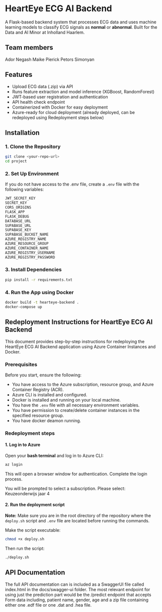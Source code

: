 # HeartEye ECG AI Backend
A Flask-based backend system that processes ECG data and uses machine learning models to classify ECG signals as **normal** or **abnormal**. Built for the Data and AI Minor at Inholland Haarlem.

## Team members
Ador Negash
Maike Pierick
Petors Simonyan

## Features
- Upload ECG data (.zip) via API
- Runs feature extraction and model inference (XGBoost, RandomForest)
- JWT-based user registration and authentication
- API health check endpoint
- Containerized with Docker for easy deployment
- Azure-ready for cloud deployment (already deployed, can be redeployed using Redeployment steps below)

## Installation
### 1. Clone the Repository
```bash
git clone <your-repo-url>
cd project
```

### 2. Set Up Environment
If you do not have access to the .env file, create a `.env` file with the following variables:
```bash
JWT_SECRET_KEY
SECRET_KEY
CORS_ORIGINS
FLASK_APP
FLASK_DEBUG
DATABASE_URL
SUPABASE_URL
SUPABASE_KEY
SUPABASE_BUCKET_NAME
AZURE_REGISTRY_NAME
AZURE_RESOURCE_GROUP
AZURE_CONTAINER_NAME
AZURE_REGISTRY_USERNAME
AZURE_REGISTRY_PASSWORD
```

### 3. Install Dependencies
```bash
pip install -r requirements.txt
```

### 4. Run the App using Docker
```bash
docker build -t hearteye-backend .
docker-compose up
```

## Redeployment Instructions for HeartEye ECG AI Backend

This document provides step-by-step instructions for redeploying the HeartEye ECG AI Backend application using Azure Container Instances and Docker.

### Prerequisites

Before you start, ensure the following:

- You have access to the Azure subscription, resource group, and Azure Container Registry (ACR).
- Azure CLI is installed and configured.
- Docker is installed and running on your local machine.
- You have the `.env` file with all necessary environment variables.
- You have permission to create/delete container instances in the specified resource group.
- You have docker deamon running.

### Redeployment steps
#### 1. Log in to Azure
Open your **bash terminal** and log in to Azure CLI:
````bash
az login
````
This will open a browser window for authentication. Complete the login process.

You will be prompted to select a subscription. Please select: Keuzeonderwijs jaar 4 

#### 2. Run the deployment script
**Note:** Make sure you are in the root directory of the repository where the `deploy.sh` script and `.env` file are located before running the commands.

Make the script executable:
````bash
chmod +x deploy.sh
````

Then run the script:
````bash
./deploy.sh
````

## API Documentation
The full API documentation can is included as a SwaggerUI file called index.html in the docs/swagger-ui folder.
The most relevant endpoint for using just the prediction part would be the /predict endpoint that accepts Form data including, patient name, gender, age and a zip file containing either one .edf file or one .dat and .hea file.